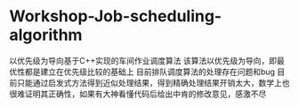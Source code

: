 # Workshop-Job-scheduling-algorithm
以优先级为导向基于C++实现的车间作业调度算法 
该算法以优先级为导向，即最优性都是建立在优先级比较的基础上
目前排队调度算法的处理存在问题和bug 目前只能通过启发式方法得到近似处理结果，得到精确处理结果开销太大，数学上也很难证明其正确性，如果有大神看懂代码后给出中肯的修改意见，感激不尽
